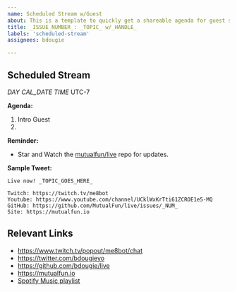 ```yaml
---
name: Scheduled Stream w/Guest
about: This is a template to quickly get a shareable agenda for guest streams
title: _ISSUE_NUMBER_: _TOPIC_ w/_HANDLE_
labels: 'scheduled-stream'
assignees: bdougie

---
```

## Scheduled Stream

_DAY_ _CAL_DATE_ _TIME_ UTC-7

**Agenda:**
1. Intro Guest
1.

**Reminder:** 
- Star and Watch the [mutualfun/live](https://github.com/MutualFun/live/) repo for updates. 

**Sample Tweet:**

```
Live now! _TOPIC_GOES_HERE_ 

Twitch: https://twitch.tv/me8bot
Youtube: https://www.youtube.com/channel/UCklWxKrTti61ZCROE1e5-MQ
GitHub: https://github.com/MutualFun/live/issues/_NUM_
Site: https://mutualfun.io
```

## Relevant Links

- https://www.twitch.tv/popout/me8bot/chat
- https://twitter.com/bdougieyo
- https://github.com/bdougie/live
- https://mutualfun.io
- [Spotify Music playlist](https://open.spotify.com/playlist/7zrrIjhj4DuiVC9D6MRVMZ?si=S0QGUYxZTmC278Qw_jMwZg)
